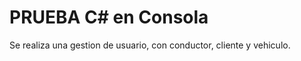 <h1>PRUEBA C# en Consola</h1>

Se realiza una gestion de usuario, con conductor, cliente y vehiculo.
